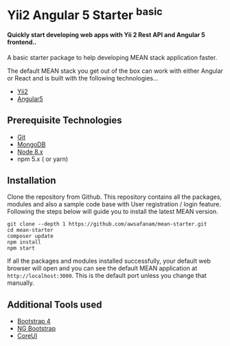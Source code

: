 # Yii2 Angular 5 Starter <sup>basic</sup>

#### Quickly start developing web apps with Yii 2 Rest API and Angular 5 frontend..

A basic starter package to help developing MEAN stack application faster.

The default MEAN stack you get out of the box can work with either Angular or React and is built with the following technologies...

* [Yii2](http://www.yiiframework.com/)
* [Angular5](https://angular.io)

## Prerequisite Technologies

* [Git](https://git-scm.com/downloads)
* [MongoDB](https://www.mongodb.org/downloads)
* [Node 8.x](https://nodejs.org/en/download/)
* npm 5.x ( or yarn)

## Installation

Clone the repository from Github. 
This repository contains all the packages, modules and also a sample code base with User registration / login feature. Following the steps below will guide you to install the latest MEAN version.

```
git clone --depth 1 https://github.com/awsafanam/mean-starter.git  
cd mean-starter
composer update
npm install  
npm start
```
If all the packages and modules installed successfully, your default web browser will open and you can see the default MEAN application at `http://localhost:3000`. This is the default port unless you change that manually.

## Additional Tools used
* [Bootstrap 4](http://getbootstrap.com/)
* [NG Bootstrap](https://ng-bootstrap.github.io)
* [CoreUI](http://coreui.io/)
